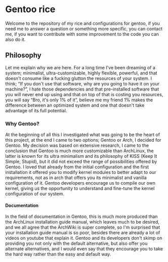 # Gentoo rice
Welcome to the repository of my rice and configurations for gentoo, if you need me to answer a question or something more specific, you can contact me, if you want to contribute with some improvement to the code you can also do it.

## Philosophy
Let me explain why we are here. For a long time I've been dreaming of a system; minimalist, ultra-customizable, highly flexible, powerful, and that doesn't consume like a fucking glutton the resources of your system. I think; “If you don't use that software, why are you going to have it on your machine?”, I hate those dependencies and that pre-installed software that you will never end up using and that on top of that is costing you resources, you will say “Bro, it's only 1% of it”, believe me my friend 1% makes the difference between an optimized system and one that doesn't take advantage of its full potential.

### Why Gentoo?   
At the beginning of all this I investigated what was going to be the heart of this project, at the end I came to two options; Gentoo or Arch, I decided for Gentoo. My decision was based on extensive research, I came to the conclusion that Gentoo is much more customizable than ArchLinux, the latter is known for its ultra minimalism and its philosophy of KISS (Keep It Simple, Stupid), but it did not exceed the range of possibilities offered by Gentoo. I loved that already from the initial configuration and the first installation it offered you to modify kernel modules to better adapt to our requirements, not as in arch that offers you its minimalist and vanilla configuration of it. Gentoo developers encourage us to compile our own kernel, giving us the opportunity to understand and fine-tune the kernel configuration of our system.

#### Documentation
In the field of documentation in Gentoo, this is much more produced than the ArchLinux installation guide manual, which leaves much to be desired, and we all agree that the ArchWiki is super complete, so I'm surprised that your installation guide manual is so poor, besides there are already a lot of videos on youtube that explain it. Gentoo and its developers don't skimp on providing you not only with the default alternative, but also offer you alternate alternatives, and I would even say that they encourage you to take the hard way rather than the easy and default way.

